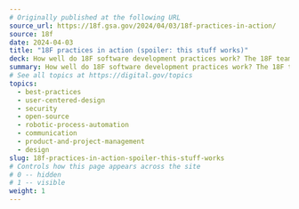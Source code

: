 ```yaml
---
# Originally published at the following URL
source_url: https://18f.gsa.gov/2024/04/03/18f-practices-in-action/
source: 18f
date: 2024-04-03
title: "18F practices in action (spoiler: this stuff works)"
deck: How well do 18F software development practices work? The 18F team reflected on a recent project for the Cybersecurity and Infrastructure Security Agency (CISA) .gov registry to gauge the effectiveness of six recommendations aligned with what they actually did.
summary: How well do 18F software development practices work? The 18F team reflected on a recent project for the Cybersecurity and Infrastructure Security Agency (CISA) .gov registry to gauge the effectiveness of six recommendations aligned with what they actually did.
# See all topics at https://digital.gov/topics
topics:
  - best-practices
  - user-centered-design
  - security
  - open-source
  - robotic-process-automation
  - communication
  - product-and-project-management
  - design
slug: 18f-practices-in-action-spoiler-this-stuff-works
# Controls how this page appears across the site
# 0 -- hidden
# 1 -- visible
weight: 1
---
```

